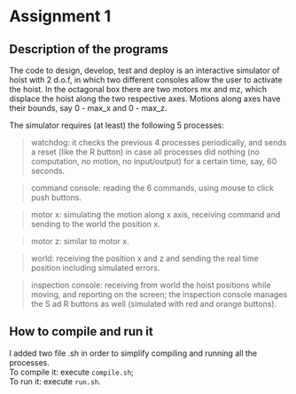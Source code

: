 # Assignment 1

## Description of the programs
The code to design, develop, test and deploy is an interactive simulator  of hoist with 2 d.o.f, in which two different consoles allow the user to activate the hoist.
In the octagonal box there are two motors mx and mz, which displace the hoist along the two respective axes. Motions along axes have their bounds, say 0 - max_x and 0 - max_z.

The simulator requires (at least) the following 5 processes:

> watchdog: it checks the previous 4 processes periodically, and sends a reset (like the R button) in case all processes did nothing (no computation, no motion, no input/output) for a certain time, say, 60 seconds.

> command console: reading the 6 commands, using mouse to click push buttons.

> motor x: simulating the motion along x axis, receiving command and sending to the world the position x.

> motor z: similar to motor x.

> world: receiving the position x and z and sending the real time position including simulated errors.

> inspection console: receiving from world the hoist positions while moving, and reporting on the screen; the inspection console manages the S ad R buttons as well (simulated with red and orange buttons).

## How to compile and run it
I added two file .sh in order to simplify compiling and running all the processes.  
To compile it: execute ```compile.sh```;  
To run it: execute ```run.sh```. 
